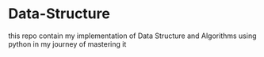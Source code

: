 # Data-Structure
this repo contain my implementation of Data Structure and Algorithms using python in my journey of mastering it 
